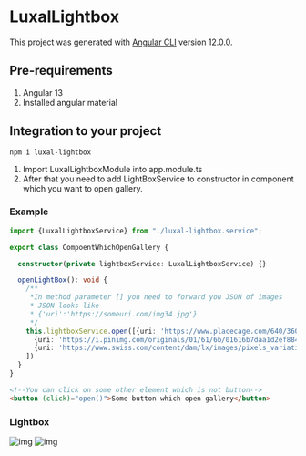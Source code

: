 # LuxalLightbox

This project was generated with [Angular CLI](https://github.com/angular/angular-cli) version 12.0.0.

## Pre-requirements

1. Angular 13
2. Installed angular material

## Integration to your project

``npm i luxal-lightbox``
1. Import LuxalLightboxModule into app.module.ts
2. After that you need to add LightBoxService to constructor in component which you want to open gallery.

### Example

```typescript
import {LuxalLightboxService} from "./luxal-lightbox.service";

export class CompoentWhichOpenGallery {

  constructor(private lightboxService: LuxalLightboxService) {}

  openLightBox(): void {
    /**
     *In method parameter [] you need to forward you JSON of images
     * JSON looks like
     * {'uri':'https://someuri.com/img34.jpg'}
     */
    this.lightboxService.open([{uri: 'https://www.placecage.com/640/360\n'},
      {uri: 'https://i.pinimg.com/originals/01/61/6b/01616b7daa1d2ef8846022bffc253d68.png'},
      {uri: 'https://www.swiss.com/content/dam/lx/images/pixels_variations/c-1079783203-2295925.jpg.transform/lh-dcep-transform-width-1440/img.jpg'},
    ])
  }
}
```

```html
<!--You can click on some other element which is not button-->
<button (click)="open()">Some button which open gallery</button>
```

### Lightbox

![img](https://firebasestorage.googleapis.com/v0/b/soy-smile-249718.appspot.com/o/lightbox%2FScreenshot%20from%202021-07-03%2013-45-37.png?alt=media&token=5462faa0-5654-4248-ae42-5112944d2e51)
![img](https://firebasestorage.googleapis.com/v0/b/soy-smile-249718.appspot.com/o/lightbox%2FScreenshot%20from%202021-07-03%2013-45-40.png?alt=media&token=db8352ad-f65e-488f-86cb-b25b2f7795f4)
